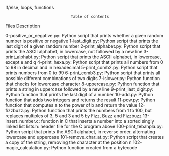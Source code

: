 If/else, loops, functions

                                 Table of contents 

Files	                                         Description 

0-positive_or_negative.py:	Python script that prints whether a given random number is positive or negative
1-last_digit.py:	Python script that prints the last digit of a given random number
2-print_alphabet.py:	Python script that prints the ASCII alphabet, in lowercase, not followed by a new line
3-print_alphabt.py:	Python script that prints the ASCII alphabet, in lowercase, except e and q
4-print_hexa.py:	Python script that prints all numbers from 0 to 98 in decimal and in hexadecimal
5-print_comb2.py:	Python script that prints numbers from 0 to 99
6-print_comb3.py:	Python script that prints all possible different combinations of two digits
7-islower.py:	Python function that checks for lowercase character
8-uppercase.py:	Python function that prints a string in uppercase followed by a new line
9-print_last_digit.py:	Python function that prints the last digit of a number
10-add.py:	Python function that adds two integers and returns the result
11-pow.py:	Python function that computes a to the power of b and return the value
12-fizzbuzz.py:	Python function that prints the numbers from 1 to 100, but replaces multiples of 3, 5 and 3 and 5 by Fizz, Buzz and Fizzbuzz
13-insert_number.c:	function in C that inserts a number into a sorted singly linked list
lists.h:	header file for the C program above
100-print_tebahpla.py:	Python script that prints the ASCII alphabet, in reverse order, alternating lowercase and uppercase
101-remove_char_at.py:	Python script that creates a copy of the string, removing the character at the position n
102-magic_calculation.py:	Python function created from a bytecode
